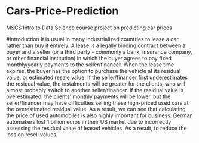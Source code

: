 # Cars-Price-Prediction
MSCS Intro to Data Science course project on predicting car prices 

#Introduction 
It is usual in many industrialized countries to lease a car rather than buy it entirely.
A lease is a legally binding contract between a buyer and a seller (or a third party -
commonly a bank, insurance company, or other financial institution) in which the
buyer agrees to pay fixed monthly/yearly payments to the seller/financer. When the
lease time expires, the buyer has the option to purchase the vehicle at its residual
value, or estimated resale value. If the seller/financer first underestimates the
residual value, the instalments will be greater for the clients, who will almost
probably switch to another seller/financer. If the residual value is overestimated, the
clients' monthly payments will be lower, but the seller/financer may have difficulties
selling these high-priced used cars at the overestimated residual value. As a result,
we can see that calculating the price of used automobiles is also highly important for
business. German automakers lost 1 billion euros in their US market due to
incorrectly assessing the residual value of leased vehicles. As a result, to reduce the
loss on resell values.
